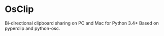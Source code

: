# OsClip
Bi-directional clipboard sharing on PC and Mac for Python 3.4+
Based on pyperclip and python-osc.
